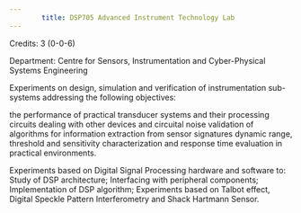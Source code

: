 ```yaml
---
        title: DSP705 Advanced Instrument Technology Lab
---
```

Credits: 3 (0-0-6)

Department: Centre for Sensors, Instrumentation and Cyber-Physical Systems Engineering

Experiments on design, simulation and verification of instrumentation sub-systems addressing the following objectives:

the performance of practical transducer systems and their processing circuits dealing with other devices and circuital noise validation of algorithms for information extraction from sensor signatures dynamic range, threshold and sensitivity characterization and response time evaluation in practical environments.

Experiments based on Digital Signal Processing hardware and software to: Study of DSP architecture; Interfacing with peripheral components; Implementation of DSP algorithm; Experiments based on Talbot effect, Digital Speckle Pattern Interferometry and Shack Hartmann Sensor.